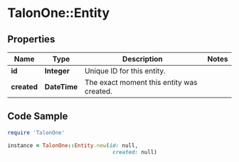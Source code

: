 # TalonOne::Entity

## Properties

Name | Type | Description | Notes
------------ | ------------- | ------------- | -------------
**id** | **Integer** | Unique ID for this entity. | 
**created** | **DateTime** | The exact moment this entity was created. | 

## Code Sample

```ruby
require 'TalonOne'

instance = TalonOne::Entity.new(id: null,
                                 created: null)
```


